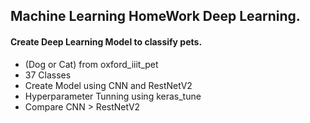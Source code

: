 ## Machine Learning HomeWork Deep Learning.
#### Create Deep Learning Model to classify pets.
- (Dog or Cat) from oxford_iiit_pet
- 37 Classes
- Create Model using CNN and RestNetV2
- Hyperparameter Tunning using keras_tune
- Compare CNN > RestNetV2
